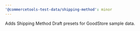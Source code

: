```yaml
---
'@commercetools-test-data/shipping-method': minor
---
```


Adds Shipping Method Draft presets for GoodStore sample data.
